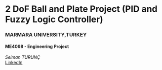 # 2 DoF Ball and Plate Project (PID and Fuzzy Logic Controller) 
### MARMARA UNIVERSITY,TURKEY
#### ME4098 - Engineering Project 
*Selman TURUNÇ*  <br/>
[LinkedIn](https://www.linkedin.com/in/selmanturunc/)
